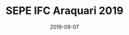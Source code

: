 ---
title: SEPE IFC Araquari 2019
date: 2019-09-07
external_url: https://speakerdeck.com/gabubellon/afinal-o-que-eu-faco-como-cientista-de-dados
tags: [python, data science]
layout: post
---